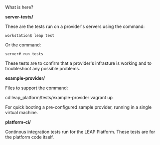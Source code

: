 What is here?

**server-tests/**

These are the tests run on a provider's servers using the command:

    workstation$ leap test

Or the command:

    server# run_tests

These tests are to confirm that a provider's infrasture is working and to troubleshoot any possible problems.

**example-provider/**

Files to support the command:

   cd leap_platform/tests/example-provider
   vagrant up

For quick booting a pre-configured sample provider, running in a single virtual
machine.

**platform-ci/**

Continous integration tests run for the LEAP Platform. These tests are for the
platform code itself.

